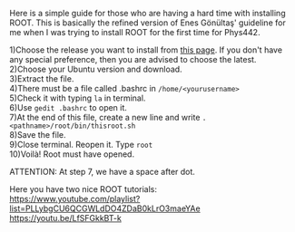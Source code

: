 Here is a simple guide for those who are having a hard time with installing ROOT. This is basically the refined version of Enes Gönültaş' guideline for me when I was trying to install ROOT for the first time for Phys442.

1)Choose the release you want to install from [this page](https://root.cern/install/all_releases/). If you don't have any special preference, then you are advised to choose the latest.  
2)Choose your Ubuntu version and download.  
3)Extract the file.  
4)There must be a file called .bashrc in ``/home/<yourusername>  ``  
5)Check it with typing ``la`` in terminal.   
6)Use ``gedit .bashrc`` to open it.  
7)At the end of this file, create a new line and write ``. <pathname>/root/bin/thisroot.sh``   
8)Save the file.  
9)Close terminal. Reopen it. Type ``root``  
10)Voilà! Root must have opened.   

ATTENTION: At step 7, we have a space after dot.  

Here you have two nice ROOT tutorials:  
https://www.youtube.com/playlist?list=PLLybgCU6QCGWLdDO4ZDaB0kLrO3maeYAe  
https://youtu.be/LfSFGkkBT-k   
